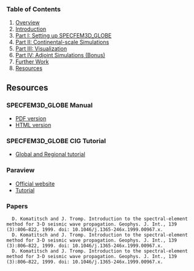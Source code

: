 
### Table of Contents
1. [Overview](/index.md)
2. [Introduction](/intro_specfem.md)
3. [Part I: Setting up SPECFEM3D_GLOBE](/setup_specfem3d.md)
4. [Part II: Continental-scale Simulations](/prepare_data.md)
5. [Part III: Visualization](/vis_seismo.md)
6. [Part IV: Adjoint Simulations (Bonus)](/run_adj_solver.md)
7. [Further Work](/further_work.md)
8. [Resources](/resources.md)


## Resources


### SPECFEM3D_GLOBE Manual
* [PDF version](https://geodynamics.org/cig/software/specfem3d_globe/specfem3d_globe-manual.pdf)
* [HTML version](http://specfem3d-globe.readthedocs.io/en/latest/)


### SPECFEM3D_GLOBE CIG Tutorial
* [Global and Regional tutorial](https://wiki.geodynamics.org/software:specfem3d_globe:start)


### Paraview
* [Official website](https://www.paraview.org/)
* [Tutorial](https://www.paraview.org/Wiki/The_ParaView_Tutorial)


### Papers
      D. Komatitsch and J. Tromp. Introduction to the spectral-element method for 3-D seismic wave propagation. Geophys. J. Int., 139 (3):806–822, 1999. doi: 10.1046/j.1365-246x.1999.00967.x.
      D. Komatitsch and J. Tromp. Introduction to the spectral-element method for 3-D seismic wave propagation. Geophys. J. Int., 139 (3):806–822, 1999. doi: 10.1046/j.1365-246x.1999.00967.x.
      D. Komatitsch and J. Tromp. Introduction to the spectral-element method for 3-D seismic wave propagation. Geophys. J. Int., 139 (3):806–822, 1999. doi: 10.1046/j.1365-246x.1999.00967.x.
